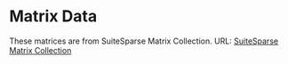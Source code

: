 # Matrix Data

These matrices are from SuiteSparse Matrix Collection.
URL: [SuiteSparse Matrix Collection](https://sparse.tamu.edu/)
